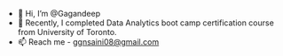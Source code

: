 - 👋 Hi, I’m @Gagandeep
- 🌱 Recently, I completed Data Analytics boot camp certification course from University of Toronto.
- 📫 Reach me - ggnsaini08@gmail.com

<!---
Gagan-hub/Gagan-hub is a ✨ special ✨ repository because its `README.md` (this file) appears on your GitHub profile.
You can click the Preview link to take a look at your changes.
--->
